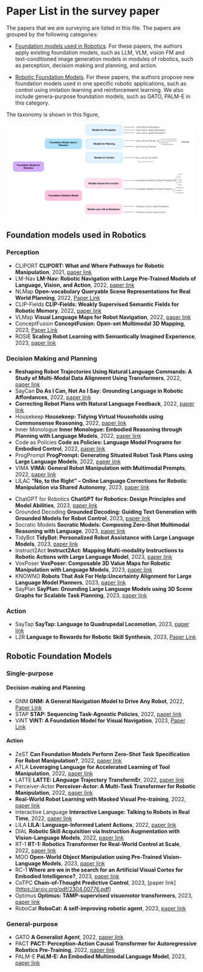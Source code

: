 # Paper List in the survey paper
The papers that we are surveying are listed in this file. The papers are grouped by the following categories:
- [Foundation models used in Robotics](#foundation-models-used-in-robotics). For these papers, the authors apply existing foundation models, such as LLM, VLM, vision FM and text-conditioned image generation models in modules of robotics, such as perception, decision making and planning, and action.

- [Robotic Foundation Models](#robotic-foundation-models). For these papers, the authors propose new foundation models used in one specific robotic applications, such as control using imilation learning and reinforcement learning. We also include genera-purpose foundation models, such as GATO, PALM-E in this category.

The taxonomy is shown in this figure,
<p align="center">
<img width="600" src="./assets/taxonomy2.png"/>
</p>

## Foundation models used in Robotics

### Perception
- CLIPORT **CLIPORT: What and Where Pathways for Robotic Manipulation**, 2021, [paper link](https://arxiv.org/pdf/2109.12098.pdf)
- LM-Nav **LM-Nav: Robotic Navigation with Large Pre-Trained Models of Language, Vision, and Action**, 2022, [paper link](https://arxiv.org/pdf/2207.04429.pdf)
- NLMap **Open-vocabulary Queryable Scene Representations for Real World Planning**, 2022, [Paper Link](https://arxiv.org/pdf/2209.09874.pdf)
- CLIP-Fields **CLIP-Fields: Weakly Supervised Semantic Fields for Robotic Memory**, 2022, [paper link](https://arxiv.org/abs/2210.05663)
- VLMap **Visual Language Maps for Robot Navigation**, 2022, [paper link](https://arxiv.org/pdf/2210.05714.pdf)
- ConceptFusion **ConceptFusion: Open-set Multimodal 3D Mapping**, 2023, [Paper Link](https://arxiv.org/pdf/2302.07241.pdf)
- ROSIE **Scaling Robot Learning with Semantically Imagined Experience**, 2023, [paper link](https://arxiv.org/pdf/2302.11550.pdf)

### Decision Making and Planning
<!-- #### Task Planning -->
<!-- - **Language Models as Zero-Shot Planners: Extracting Actionable Knowledge for Embodied Agents**, 2022 [paper link](https://arxiv.org/pdf/2201.07207.pdf) -->
- **Reshaping Robot Trajectories Using Natural Language Commands: A Study of Multi-Modal Data Alignment Using Transformers**, 2022, [paper link](https://arxiv.org/pdf/2203.13411.pdf)
- SayCan **Do As I Can, Not As I Say: Grounding Language in Robotic Affordances**, 2022, [paper link](https://arxiv.org/pdf/2204.01691.pdf)
- **Correcting Robot Plans with Natural Language Feedback**, 2022, [paper link](https://arxiv.org/pdf/2204.05186.pdf)
- Housekeep **Housekeep: Tidying Virtual Households using Commonsense Reasoning**, 2022, [paper link](https://arxiv.org/pdf/2205.10712.pdf)
- Inner Monologue **Inner Monologue: Embodied Reasoning through Planning with Language Models**, 2022, [paper link](https://arxiv.org/pdf/2207.05608.pdf)
- Code as Policies **Code as Policies: Language Model Programs for Embodied Control**, 2022, [paper link](https://arxiv.org/pdf/2209.07753.pdf)
- ProgPrompt **ProgPrompt: Generating Situated Robot Task Plans using Large Language Models**, 2022, [paper link](https://arxiv.org/abs/2209.11302)
- VIMA **VIMA: General Robot Manipulation with Multimodal Prompts**, 2022, [paper link](https://arxiv.org/pdf/2210.03094.pdf)
- LILAC **“No, to the Right” – Online Language Corrections for Robotic Manipulation via Shared Autonomy**, 2023, [paper link](https://arxiv.org/pdf/2301.02555.pdf)
<!-- - **Describe, Explain, Plan and Select: Interactive Planning with Large Language Models Enables Open-World Multi-Task Agents**, 2023, [paper link](https://arxiv.org/pdf/2302.01560.pdf) -->
- ChatGPT for Robotics **ChatGPT for Robotics: Design Principles and Model Abilities**, 2023, [paper link](https://www.microsoft.com/en-us/research/uploads/prod/2023/02/ChatGPT___Robotics.pdf)
- Grounded Decoding **Grounded Decoding: Guiding Text Generation with Grounded Models for Robot Control**, 2023, [paper link](https://arxiv.org/pdf/2303.00855.pdf)
- Socratic Models **Socratic Models: Composing Zero-Shot Multimodal Reasoning with Language**, 2023, [paper link](https://arxiv.org/abs/2204.00598)
- TidyBot **TidyBot: Personalized Robot Assistance with Large Language Models**, 2023, [paper link](https://arxiv.org/pdf/2305.05658.pdf)
- Instruct2Act **Instruct2Act: Mapping Multi-modality Instructions to Robotic Actions with Large Language Model**, 2023, [paper link](https://arxiv.org/pdf/2305.11176.pdf)
- VoxPoser **VoxPoser: Composable 3D Value Maps for Robotic Manipulation with Language Models**, 2023, [paper link](https://voxposer.github.io/voxposer.pdf)
- KNOWNO **Robots That Ask For Help:Uncertainty Alignment for Large Language Model Planners**, 2023, [paper link](https://arxiv.org/pdf/2307.01928.pdf)
- SayPlan **SayPlan: Grounding Large Language Models using 3D Scene Graphs for Scalable Task Planning**, 2023, [paper link](https://arxiv.org/pdf/2307.06135.pdf)

### Action
- SayTap **SayTap: Language to Quadrupedal Locomotion**, 2023, [paper link](https://arxiv.org/pdf/2306.07580.pdf)
- L2R **Language to Rewards for Robotic Skill Synthesis**, 2023, [Paper Link](https://arxiv.org/pdf/2306.08647.pdf)


## Robotic Foundation Models

### Single-purpose 

#### Decision-making and Planning 
- GNM **GNM: A General Navigation Model to Drive Any Robot**, 2022, [Paper Link](https://arxiv.org/pdf/2210.03370.pdf)
- STAP **STAP: Sequencing Task-Agnostic Policies**, 2022, [paper link](https://arxiv.org/abs/2210.12250)
- ViNT **ViNT: A Foundation Model for Visual Navigation**, 2023, [Paper Link](https://arxiv.org/pdf/2306.14846.pdf)

#### Action 
<!-- - **Pre-Trained Language Models for Interactive Decision-Making**, 2022, [paper link](https://arxiv.org/pdf/2202.01771.pdf) -->
- ZeST **Can Foundation Models Perform Zero-Shot Task Specification For Robot Manipulation?**, 2022, [paper link](https://arxiv.org/pdf/2204.11134.pdf)
- ATLA **Leveraging Language for Accelerated Learning of Tool Manipulation**, 2022, [paper link](https://arxiv.org/pdf/2206.13074.pdf)
- LATTE **LATTE: LAnguage Trajectory TransformEr**, 2022, [paper link](https://arxiv.org/pdf/2208.02918.pdf)
- Perceiver-Actor **Perceiver-Actor: A Multi-Task Transformer for Robotic Manipulation**, 2022, [paper link](https://arxiv.org/pdf/2209.05451.pdf)
- **Real-World Robot Learning with Masked Visual Pre-training**, 2022, [paper link](https://arxiv.org/pdf/2210.03109.pdf)
- Interactive Language **Interactive Language: Talking to Robots in Real Time**, 2022, [paper link](https://arxiv.org/pdf/2210.06407.pdf)
- LILA **LILA: Language-Informed Latent Actions**, 2022, [paper link](https://arxiv.org/pdf/2111.03205.pdf)
- DIAL **Robotic Skill Acquisition via Instruction Augmentation with Vision-Language Models**, 2022, [paper link](https://arxiv.org/pdf/2211.11736.pdf)
- RT-1 **RT-1: Robotics Transformer for Real-World Control at Scale**, 2022, [paper link](https://arxiv.org/pdf/2212.06817.pdf)
- MOO **Open-World Object Manipulation using Pre-Trained Vision-Language Models**, 2023, [paper link](https://arxiv.org/pdf/2303.00905.pdf)
- RC-1 **Where are we in the search for an Artificial Visual Cortex for Embodied Intelligence?**, 2023, [paper link](https://arxiv.org/pdf/2303.18240.pdf)
- CoTPC **Chain-of-Thought Predictive Control**, 2023, [paper link] (https://arxiv.org/pdf/2304.00776.pdf)
- Optimus **Optimus: TAMP-supervised visuomotor transformers**, 2023, [paper link](https://arxiv.org/pdf/2305.16309v1.pdf)
- RoboCat **RoboCat: A self-improving robotic agent**, 2023, [paper link](https://arxiv.org/pdf/2306.11706.pdf)


### General-purpose
- GATO **A Generalist Agent**, 2022, [paper link](https://arxiv.org/pdf/2205.06175.pdf)
- PACT **PACT: Perception-Action Causal Transformer for Autoregressive Robotics Pre-Training**, 2022, [paper link](https://arxiv.org/pdf/2209.11133.pdf)
- PALM-E **PaLM-E: An Embodied Multimodal Language Model**, 2023, [paper link](https://arxiv.org/pdf/2303.03378.pdf)

